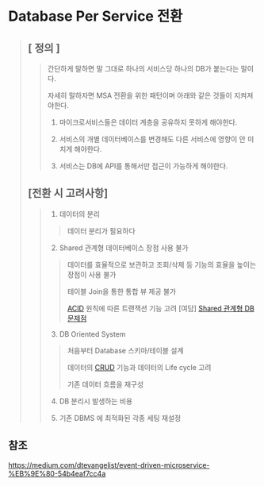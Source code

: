# Database Per Service 전환
> ## [ 정의 ]
> 
>> 간단하게 말하면 말 그대로 하나의 서비스당 하나의 DB가 붙는다는 말이다.
>> 
>> 자세히 말하자면 MSA 전환을 위한 패턴이며 아래와 같은 것들이 지켜져야한다.
>> 
>> 1. 마이크로서비스들은 데이터 계층을 공유하지 못하게 해야한다.
>> 
>> 2. 서비스의 개별 데이터베이스를 변경해도 다른 서비스에 영향이 안 미치게 해야한다.
>> 
>> 3. 서비스는 DB에 API를 통해서만 접근이 가능하게 해야한다.
>> 
>> 
> ## [전환 시 고려사항]
> 
>> 1. 데이터의 분리
>> 
>>> 데이터 분리가 필요하다
>>> 
>> 2. Shared 관계형 데이터베이스 장점 사용 불가
>> 
>>> 데이터를 효율적으로 보관하고 조회/삭제 등 기능의 효율을 높이는 장점이 사용 불가
>>> 
>>> 테이블 Join을 통한 통합 뷰 제공 불가
>>> 
>>> [ACID](https://github.com/ByeonChanHO/Back_End_Study/blob/main/%EA%B3%B5%EB%B6%80%EB%B0%A9/Event%20Driven/ACID.md) 원칙에 따른 트랜잭션 기능 고려
>>> [여담] [Shared 관계형 DB 문제점](https://github.com/ByeonChanHO/Back_End_Study/tree/main/%EA%B3%B5%EB%B6%80%EB%B0%A9/Event%20Driven)
>> 3. DB Oriented System
>> 
>>> 처음부터 Database 스키마/테이블 설계
>>> 
>>> 데이터의 [CRUD](https://github.com/ByeonChanHO/Back_End_Study/blob/main/%EA%B3%B5%EB%B6%80%EB%B0%A9/Event%20Driven/CRUD%EB%9E%80.md) 기능과 데이터의 Life cycle 고려
>>> 
>>> 기존 데이터 흐름을 재구성
>>> 
>> 4. DB 분리시 발생하는 비용
>> 
>> 5. 기존 DBMS 에 최적화된 각종 세팅 재설정
>> 

## 참조
https://medium.com/dtevangelist/event-driven-microservice-%EB%9E%80-54b4eaf7cc4a
